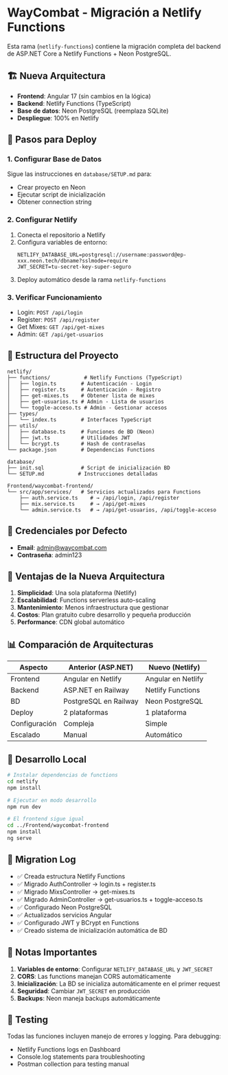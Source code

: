# WayCombat - Migración a Netlify Functions

Esta rama (`netlify-functions`) contiene la migración completa del backend de ASP.NET Core a Netlify Functions + Neon PostgreSQL.

## 🏗️ Nueva Arquitectura

- **Frontend**: Angular 17 (sin cambios en la lógica)
- **Backend**: Netlify Functions (TypeScript)
- **Base de datos**: Neon PostgreSQL (reemplaza SQLite)
- **Despliegue**: 100% en Netlify

## 🚀 Pasos para Deploy

### 1. Configurar Base de Datos
Sigue las instrucciones en `database/SETUP.md` para:
- Crear proyecto en Neon
- Ejecutar script de inicialización
- Obtener connection string

### 2. Configurar Netlify
1. Conecta el repositorio a Netlify
2. Configura variables de entorno:
   ```
   NETLIFY_DATABASE_URL=postgresql://username:password@ep-xxx.neon.tech/dbname?sslmode=require
   JWT_SECRET=tu-secret-key-super-seguro
   ```
3. Deploy automático desde la rama `netlify-functions`

### 3. Verificar Funcionamiento
- Login: `POST /api/login`
- Register: `POST /api/register`
- Get Mixes: `GET /api/get-mixes`
- Admin: `GET /api/get-usuarios`

## 📁 Estructura del Proyecto

```
netlify/
├── functions/           # Netlify Functions (TypeScript)
│   ├── login.ts        # Autenticación - Login
│   ├── register.ts     # Autenticación - Registro
│   ├── get-mixes.ts    # Obtener lista de mixes
│   ├── get-usuarios.ts # Admin - Lista de usuarios
│   └── toggle-acceso.ts # Admin - Gestionar accesos
├── types/
│   └── index.ts        # Interfaces TypeScript
├── utils/
│   ├── database.ts     # Funciones de BD (Neon)
│   ├── jwt.ts          # Utilidades JWT
│   └── bcrypt.ts       # Hash de contraseñas
└── package.json        # Dependencias Functions

database/
├── init.sql            # Script de inicialización BD
└── SETUP.md           # Instrucciones detalladas

Frontend/waycombat-frontend/
└── src/app/services/   # Servicios actualizados para Functions
    ├── auth.service.ts    # → /api/login, /api/register
    ├── mix.service.ts     # → /api/get-mixes
    └── admin.service.ts   # → /api/get-usuarios, /api/toggle-acceso
```

## 🔑 Credenciales por Defecto

- **Email**: admin@waycombat.com
- **Contraseña**: admin123

## 🎯 Ventajas de la Nueva Arquitectura

1. **Simplicidad**: Una sola plataforma (Netlify)
2. **Escalabilidad**: Functions serverless auto-scaling
3. **Mantenimiento**: Menos infraestructura que gestionar
4. **Costos**: Plan gratuito cubre desarrollo y pequeña producción
5. **Performance**: CDN global automático

## 📊 Comparación de Arquitecturas

| Aspecto | Anterior (ASP.NET) | Nuevo (Netlify) |
|---------|-------------------|-----------------|
| Frontend | Angular en Netlify | Angular en Netlify |
| Backend | ASP.NET en Railway | Netlify Functions |
| BD | PostgreSQL en Railway | Neon PostgreSQL |
| Deploy | 2 plataformas | 1 plataforma |
| Configuración | Compleja | Simple |
| Escalado | Manual | Automático |

## 🔧 Desarrollo Local

```bash
# Instalar dependencias de functions
cd netlify
npm install

# Ejecutar en modo desarrollo
npm run dev

# El frontend sigue igual
cd ../Frontend/waycombat-frontend
npm install
ng serve
```

## 📝 Migration Log

- ✅ Creada estructura Netlify Functions
- ✅ Migrado AuthController → login.ts + register.ts
- ✅ Migrado MixsController → get-mixes.ts
- ✅ Migrado AdminController → get-usuarios.ts + toggle-acceso.ts
- ✅ Configurado Neon PostgreSQL
- ✅ Actualizados servicios Angular
- ✅ Configurado JWT y BCrypt en Functions
- ✅ Creado sistema de inicialización automática de BD

## 🚨 Notas Importantes

1. **Variables de entorno**: Configurar `NETLIFY_DATABASE_URL` y `JWT_SECRET`
2. **CORS**: Las functions manejan CORS automáticamente
3. **Inicialización**: La BD se inicializa automáticamente en el primer request
4. **Seguridad**: Cambiar `JWT_SECRET` en producción
5. **Backups**: Neon maneja backups automáticamente

## 🧪 Testing

Todas las funciones incluyen manejo de errores y logging. Para debugging:
- Netlify Functions logs en Dashboard
- Console.log statements para troubleshooting
- Postman collection para testing manual